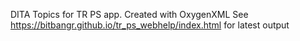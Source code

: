 DITA Topics for TR PS app.
Created with OxygenXML
See https://bitbangr.github.io/tr_ps_webhelp/index.html for latest output 
